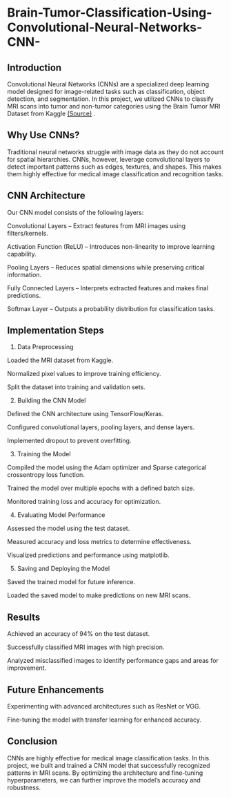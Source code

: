 # Brain-Tumor-Classification-Using-Convolutional-Neural-Networks-CNN-

## Introduction

Convolutional Neural Networks (CNNs) are a specialized deep learning model designed for image-related tasks such as classification, object detection, and segmentation. In this project, we utilized CNNs to classify MRI scans into tumor and non-tumor categories using the Brain Tumor MRI Dataset from Kaggle [(Source)](https://www.kaggle.com/datasets/masoudnickparvar/brain-tumor-mri-dataset)
.

## Why Use CNNs?

Traditional neural networks struggle with image data as they do not account for spatial hierarchies. CNNs, however, leverage convolutional layers to detect important patterns such as edges, textures, and shapes. This makes them highly effective for medical image classification and recognition tasks.

## CNN Architecture

Our CNN model consists of the following layers:

Convolutional Layers – Extract features from MRI images using filters/kernels.

Activation Function (ReLU) – Introduces non-linearity to improve learning capability.

Pooling Layers – Reduces spatial dimensions while preserving critical information.

Fully Connected Layers – Interprets extracted features and makes final predictions.

Softmax Layer – Outputs a probability distribution for classification tasks.

## Implementation Steps

1. Data Preprocessing

Loaded the MRI dataset from Kaggle.

Normalized pixel values to improve training efficiency.

Split the dataset into training and validation sets.

2. Building the CNN Model

Defined the CNN architecture using TensorFlow/Keras.

Configured convolutional layers, pooling layers, and dense layers.

Implemented dropout to prevent overfitting.

3. Training the Model

Compiled the model using the Adam optimizer and Sparse categorical crossentropy loss function.

Trained the model over multiple epochs with a defined batch size.

Monitored training loss and accuracy for optimization.

4. Evaluating Model Performance

Assessed the model using the test dataset.

Measured accuracy and loss metrics to determine effectiveness.

Visualized predictions and performance using matplotlib.

5. Saving and Deploying the Model

Saved the trained model for future inference.

Loaded the saved model to make predictions on new MRI scans.

## Results

Achieved an accuracy of 94% on the test dataset.

Successfully classified MRI images with high precision.

Analyzed misclassified images to identify performance gaps and areas for improvement.

## Future Enhancements

Experimenting with advanced architectures such as ResNet or VGG.

Fine-tuning the model with transfer learning for enhanced accuracy.

## Conclusion

CNNs are highly effective for medical image classification tasks. In this project, we built and trained a CNN model that successfully recognized patterns in MRI scans. By optimizing the architecture and fine-tuning hyperparameters, we can further improve the model’s accuracy and robustness.

